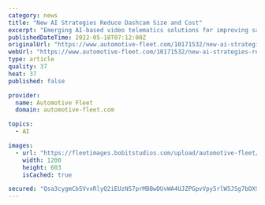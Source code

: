 ```yaml
---
category: news
title: "New AI Strategies Reduce Dashcam Size and Cost"
excerpt: "Emerging AI-based video telematics solutions for improving safety and event analysis are moving most processing from the edge to the cloud, reducing the space required for components and heat management while also slashing camera costs as much as 64%."
publishedDateTime: 2022-05-18T07:12:00Z
originalUrl: "https://www.automotive-fleet.com/10171532/new-ai-strategies-reduce-dashcam-size-and-cost"
webUrl: "https://www.automotive-fleet.com/10171532/new-ai-strategies-reduce-dashcam-size-and-cost"
type: article
quality: 37
heat: 37
published: false

provider:
  name: Automotive Fleet
  domain: automotive-fleet.com

topics:
  - AI

images:
  - url: "https://fleetimages.bobitstudios.com/upload/automotive-fleet/content/article/2022-05/ai_cloud-__-1200x630-s.jpg"
    width: 1200
    height: 603
    isCached: true

secured: "Qsa3cygmCb5VvxRlyQ2iEUzN57prMBBwDUvWA4UJZPGpvVpy5rlW5JSg7bOX9Pyx0L/FmKHz2mA2Xq+dCARG/mqjbylzFQ8rcN8tGmr54zzV2nv3GsmYWnkPbACPi5EyJxagqSvrEnbDHXhXfP2zBxlhcXecIzz7Dn0uHRbkWP0Gjd9k/1QK0B+RfYzsmMG77GN2guGkc4UMy2JYnyT3HT6DGzp9J5CEH2XBl5n2pYyNIvBaEtteIc5da3JgqYVDcNVAD+OKKOTbi8ZbCDaswih6rde0mw4+WjaycyPHZCsnBs7Z6eUJ3FE5XE+Vt/MaZf8dGlmZT9Le0SJeaIOMVqwfWebzcqBz5cPhuwxs7/4=;F/QdPf+hUudnu4yKrgOzUg=="
---
```


